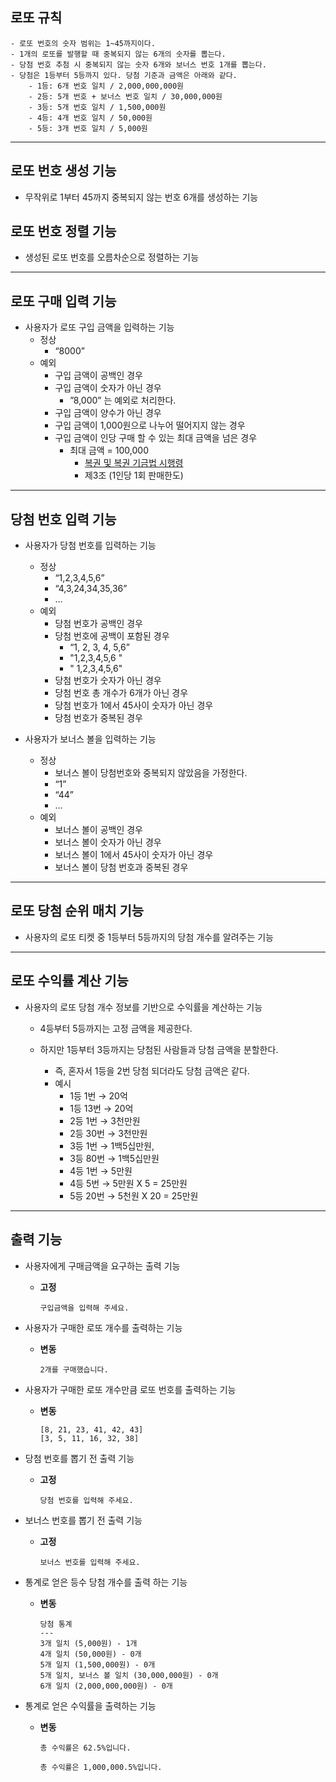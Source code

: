 ## 로또 규칙

```
- 로또 번호의 숫자 범위는 1~45까지이다.
- 1개의 로또를 발행할 때 중복되지 않는 6개의 숫자를 뽑는다.
- 당첨 번호 추첨 시 중복되지 않는 숫자 6개와 보너스 번호 1개를 뽑는다.
- 당첨은 1등부터 5등까지 있다. 당첨 기준과 금액은 아래와 같다.
    - 1등: 6개 번호 일치 / 2,000,000,000원
    - 2등: 5개 번호 + 보너스 번호 일치 / 30,000,000원
    - 3등: 5개 번호 일치 / 1,500,000원
    - 4등: 4개 번호 일치 / 50,000원
    - 5등: 3개 번호 일치 / 5,000원
```

---

## **로또 번호 생성 기능**

- 무작위로 1부터 45까지 중복되지 않는 번호 6개를 생성하는 기능

## **로또 번호 정렬 기능**

- 생성된 로또 번호를 오름차순으로 정렬하는 기능

---

## **로또 구매 입력 기능**

- 사용자가 로또 구입 금액을 입력하는 기능
    - 정상
        - “8000”
    - 예외
        - 구입 금액이 공백인 경우
        - 구입 금액이 숫자가 아닌 경우
            - ”8,000” 는 예외로 처리한다.
        - 구입 금액이 양수가 아닌 경우
        - 구입 금액이 1,000원으로 나누어 떨어지지 않는 경우
        - 구입 금액이 인당 구매 할 수 있는 최대 금액을 넘은 경우
            - 최대 금액 = 100,000
                - [복권 및 복권 기금법 시행령](http://www.yeslaw.com/lims/front/page/fulltext.html?pAct=view&pPromulgationNo=146009)
                - 제3조 (1인당 1회 판매한도)


---

## **당첨 번호 입력 기능**

- 사용자가 당첨 번호를 입력하는 기능
    - 정상
        - “1,2,3,4,5,6”
        - “4,3,24,34,35,36”
        - …
    - 예외
        - 당첨 번호가 공백인 경우
        - 당첨 번호에 공백이 포함된 경우
            - “1, 2, 3, 4, 5,6”
            - "1,2,3,4,5,6 "
            - " 1,2,3,4,5,6"
        - 당첨 번호가 숫자가 아닌 경우
        - 당첨 번호 총 개수가 6개가 아닌 경우
        - 당첨 번호가 1에서 45사이 숫자가 아닌 경우
        - 당첨 번호가 중복된 경우

- 사용자가 보너스 볼을 입력하는 기능
    - 정상
        - 보너스 볼이 당첨번호와 중복되지 않았음을 가정한다.
        - “1”
        - “44”
        - …
    - 예외
        - 보너스 볼이 공백인 경우
        - 보너스 볼이 숫자가 아닌 경우
        - 보너스 볼이 1에서 45사이 숫자가 아닌 경우
        - 보너스 볼이 당첨 번호과 중복된 경우

---

## **로또 당첨 순위 매치 기능**
- 사용자의 로또 티켓 중 1등부터 5등까지의 당첨 개수를 알려주는 기능

---
## 로또 수익률 계산 기능 
- 사용자의 로또 당첨 개수 정보를 기반으로 수익률을 계산하는 기능
    - 4등부터 5등까지는 고정 금액을 제공한다.

    - 하지만 1등부터 3등까지는 당첨된 사람들과 당첨 금액을 분할한다.
        - 즉, 혼자서 1등을 2번 당첨 되더라도 당첨 금액은 같다.
        - 예시
            - 1등 1번 → 20억
            - 1등 13번 → 20억
            - 2등 1번 → 3천만원
            - 2등 30번 → 3천만원
            - 3등 1번 → 1백5십만원, 
            - 3등 80번 → 1백5십만원
            - 4등 1번 → 5만원 
            - 4등 5번 → 5만원 X 5 = 25만원
            - 5등 20번 → 5천원 X 20 = 25만원
---

## 출력 기능

- 사용자에게 구매금액을 요구하는 출력 기능
    - **고정**

        ```
        구입금액을 입력해 주세요.
        ```


- 사용자가 구매한 로또 개수를 출력하는 기능
    - **변동**

        ```
        2개를 구매했습니다.
        ```


- 사용자가 구매한 로또 개수만큼 로또 번호를 출력하는 기능
    - **변동**

        ```
        [8, 21, 23, 41, 42, 43]
        [3, 5, 11, 16, 32, 38]
        ```


- 당첨 번호를 뽑기 전 출력 기능
    - **고정**

        ```
        당첨 번호를 입력해 주세요.
        ```


- 보너스 번호를 뽑기 전 출력 기능
    - **고정**

        ```
        보너스 번호를 입력해 주세요.
        ```


- 통계로 얻은 등수 당첨 개수를 출력 하는 기능
    - **변동**

        ```
        당첨 통계
        ---
        3개 일치 (5,000원) - 1개
        4개 일치 (50,000원) - 0개
        5개 일치 (1,500,000원) - 0개
        5개 일치, 보너스 볼 일치 (30,000,000원) - 0개
        6개 일치 (2,000,000,000원) - 0개
        ```

- 통계로 얻은 수익률을 출력하는 기능
    - **변동**

        ```
        총 수익률은 62.5%입니다.
        ```

        ```
        총 수익률은 1,000,000.5%입니다.
        ```